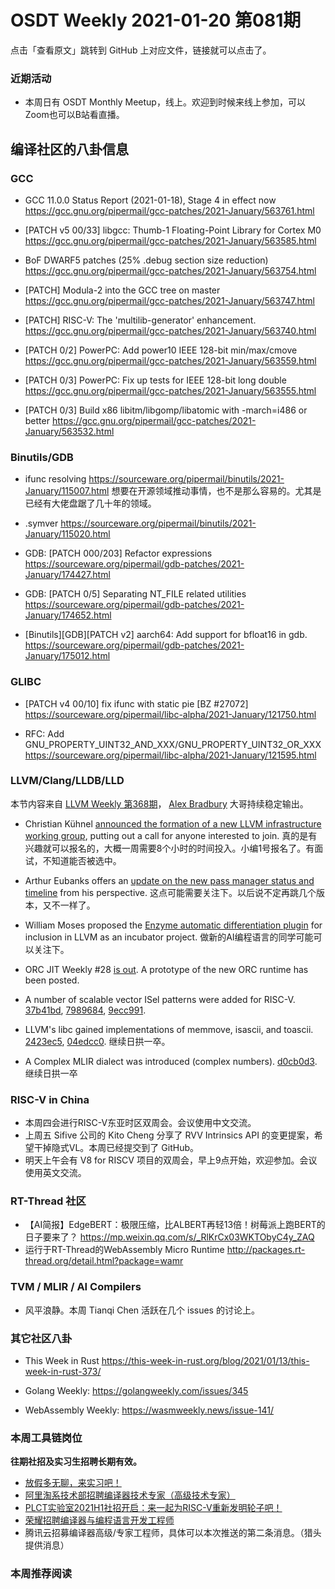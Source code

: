 # OSDT Weekly 2021-01-20 第081期

点击「查看原文」跳转到 GitHub 上对应文件，链接就可以点击了。

### 近期活动

- 本周日有 OSDT Monthly Meetup，线上。欢迎到时候来线上参加，可以Zoom也可以B站看直播。

## 编译社区的八卦信息

### GCC

- GCC 11.0.0 Status Report (2021-01-18), Stage 4 in effect now
  https://gcc.gnu.org/pipermail/gcc-patches/2021-January/563761.html

- [PATCH v5 00/33] libgcc: Thumb-1 Floating-Point Library for Cortex M0
  https://gcc.gnu.org/pipermail/gcc-patches/2021-January/563585.html

- BoF DWARF5 patches (25% .debug section size reduction)
  https://gcc.gnu.org/pipermail/gcc-patches/2021-January/563754.html

- [PATCH] Modula-2 into the GCC tree on master
  https://gcc.gnu.org/pipermail/gcc-patches/2021-January/563747.html

- [PATCH] RISC-V: The 'multilib-generator' enhancement.
  https://gcc.gnu.org/pipermail/gcc-patches/2021-January/563740.html

- [PATCH 0/2] PowerPC: Add power10 IEEE 128-bit min/max/cmove
  https://gcc.gnu.org/pipermail/gcc-patches/2021-January/563559.html

- [PATCH 0/3] PowerPC: Fix up tests for IEEE 128-bit long double
  https://gcc.gnu.org/pipermail/gcc-patches/2021-January/563555.html

- [PATCH 0/3] Build x86 libitm/libgomp/libatomic with -march=i486 or better
  https://gcc.gnu.org/pipermail/gcc-patches/2021-January/563532.html

### Binutils/GDB

- ifunc resolving
  https://sourceware.org/pipermail/binutils/2021-January/115007.html
  想要在开源领域推动事情，也不是那么容易的。尤其是已经有大佬盘踞了几十年的领域。

- .symver
  https://sourceware.org/pipermail/binutils/2021-January/115020.html

- GDB: [PATCH 000/203] Refactor expressions
  https://sourceware.org/pipermail/gdb-patches/2021-January/174427.html

- GDB: [PATCH 0/5] Separating NT_FILE related utilities
  https://sourceware.org/pipermail/gdb-patches/2021-January/174652.html

- [Binutils][GDB][PATCH v2] aarch64: Add support for bfloat16 in gdb.
  https://sourceware.org/pipermail/gdb-patches/2021-January/175012.html

### GLIBC

- [PATCH v4 00/10] fix ifunc with static pie [BZ #27072]
   https://sourceware.org/pipermail/libc-alpha/2021-January/121750.html

 - RFC: Add GNU_PROPERTY_UINT32_AND_XXX/GNU_PROPERTY_UINT32_OR_XXX
   https://sourceware.org/pipermail/libc-alpha/2021-January/121595.html

### LLVM/Clang/LLDB/LLD

本节内容来自 [LLVM Weekly 第368期](http://llvmweekly.org/issue/368)，
[Alex Bradbury](https://www.linkedin.com/in/alex-bradbury/) 大哥持续稳定输出。

* Christian Kühnel [announced the formation of a new LLVM infrastructure working group](https://lists.llvm.org/pipermail/llvm-dev/2021-January/147865.html), putting out a call for anyone interested to join.
  真的是有兴趣就可以报名的，大概一周需要8个小时的时间投入。小编1号报名了。有面试，不知道能否被选中。

* Arthur Eubanks offers an [update on the new pass manager status and timeline](https://lists.llvm.org/pipermail/llvm-dev/2021-January/147786.html) from his perspective.
  这点可能需要关注下。以后说不定再跳几个版本，又不一样了。

* William Moses proposed the [Enzyme automatic differentiation plugin](https://lists.llvm.org/pipermail/llvm-dev/2021-January/147788.html) for inclusion in LLVM as an incubator project.
  做新的AI编程语言的同学可能可以关注下。

* ORC JIT Weekly #28 [is out](https://lists.llvm.org/pipermail/llvm-dev/2021-January/147887.html). A prototype of the new ORC runtime has been posted.

* A number of scalable vector ISel patterns were added for RISC-V.
  [37b41bd](https://reviews.llvm.org/rG37b41bd0879e),
  [7989684](https://reviews.llvm.org/rG7989684a2e4a),
  [9ecc991](https://reviews.llvm.org/rG9ecc991c5596).

* LLVM's libc gained implementations of memmove, isascii, and toascii.
  [2423ec5](https://reviews.llvm.org/rG2423ec583761),
  [04edcc0](https://reviews.llvm.org/rG04edcc02638b).
  继续日拱一卒。

* A Complex MLIR dialect was introduced (complex numbers).
  [d0cb0d3](https://reviews.llvm.org/rGd0cb0d30a431).
  继续日拱一卒

### RISC-V in China

- 本周四会进行RISC-V东亚时区双周会。会议使用中文交流。
- 上周五 Sifive 公司的 Kito Cheng 分享了 RVV Intrinsics API 的变更提案，希望干掉隐式VL。本周已经提交到了 GitHub。
- 明天上午会有 V8 for RISCV 项目的双周会，早上9点开始，欢迎参加。会议使用英文交流。

### RT-Thread 社区

- 【AI简报】EdgeBERT：极限压缩，比ALBERT再轻13倍！树莓派上跑BERT的日子要来了？ https://mp.weixin.qq.com/s/_RlKrCx03WKTObyC4y_ZAQ
- 运行于RT-Thread的WebAssembly Micro Runtime http://packages.rt-thread.org/detail.html?package=wamr


### TVM / MLIR / AI Compilers

- 风平浪静。本周 Tianqi Chen 活跃在几个 issues 的讨论上。

### 其它社区八卦

- This Week in Rust
  https://this-week-in-rust.org/blog/2021/01/13/this-week-in-rust-373/

- Golang Weekly:
  https://golangweekly.com/issues/345

- WebAssembly Weekly:
  https://wasmweekly.news/issue-141/

### 本周工具链岗位

**往期社招及实习生招聘长期有效。**

- [放假多无聊，来实习吧！](https://mp.weixin.qq.com/s/pWjPrHtaWnzWbPfqqcX1cQ)
- [阿里淘系技术部招聘编译器技术专家（高级技术专家）](https://mp.weixin.qq.com/s/Yr_XA_L9fCI8IvhuudwTkQ)
- [PLCT实验室2021H1社招开启：来一起为RISC-V重新发明轮子吧！](https://mp.weixin.qq.com/s/9BUJ1-LbHGm-Lhs_Lavzjw)
- [荣耀招聘编译器与编程语言开发工程师](https://mp.weixin.qq.com/s/XaLAhjLP6fhj3Vl-mUjXng)
- 腾讯云招募编译器高级/专家工程师，具体可以本次推送的第二条消息。（猎头提供消息）

### 本周推荐阅读

